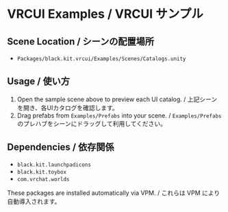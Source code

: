 # VRCUI Examples / VRCUI サンプル

## Scene Location / シーンの配置場所

- `Packages/black.kit.vrcui/Examples/Scenes/Catalogs.unity`

## Usage / 使い方

1. Open the sample scene above to preview each UI catalog.
   / 上記シーンを開き、各UIカタログを確認します。
2. Drag prefabs from `Examples/Prefabs` into your scene.
   / `Examples/Prefabs` のプレハブをシーンにドラッグして利用してください。

## Dependencies / 依存関係

- `black.kit.launchpadicons`
- `black.kit.toybox`
- `com.vrchat.worlds`

These packages are installed automatically via VPM.
/ これらは VPM により自動導入されます。
